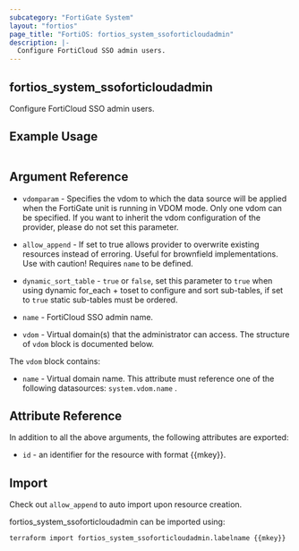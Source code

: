 ```yaml
---
subcategory: "FortiGate System"
layout: "fortios"
page_title: "FortiOS: fortios_system_ssoforticloudadmin"
description: |-
  Configure FortiCloud SSO admin users.
---
```


## fortios_system_ssoforticloudadmin
Configure FortiCloud SSO admin users.

## Example Usage

```hcl

```

## Argument Reference
* `vdomparam` - Specifies the vdom to which the data source will be applied when the FortiGate unit is running in VDOM mode. Only one vdom can be specified. If you want to inherit the vdom configuration of the provider, please do not set this parameter.
* `allow_append` - If set to true allows provider to overwrite existing resources instead of erroring. Useful for brownfield implementations. Use with caution! Requires `name` to be defined.
* `dynamic_sort_table` - `true` or `false`, set this parameter to `true` when using dynamic for_each + toset to configure and sort sub-tables, if set to `true` static sub-tables must be ordered.

* `name` - FortiCloud SSO admin name.
* `vdom` - Virtual domain(s) that the administrator can access. The structure of `vdom` block is documented below.

The `vdom` block contains:

* `name` - Virtual domain name. This attribute must reference one of the following datasources: `system.vdom.name` .

## Attribute Reference

In addition to all the above arguments, the following attributes are exported:
* `id` - an identifier for the resource with format {{mkey}}.

## Import

Check out `allow_append` to auto import upon resource creation.

fortios_system_ssoforticloudadmin can be imported using:
```sh
terraform import fortios_system_ssoforticloudadmin.labelname {{mkey}}
```
